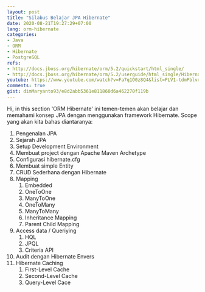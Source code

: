 ```yaml
---
layout: post
title: "Silabus Belajar JPA Hibernate"
date: 2020-08-21T19:27:29+07:00
lang: orm-hibernate
categories:
- Java
- ORM
- Hibernate
- PostgreSQL
refs: 
- http://docs.jboss.org/hibernate/orm/5.2/quickstart/html_single/
- http://docs.jboss.org/hibernate/orm/5.2/userguide/html_single/Hibernate_User_Guide.html
youtube: https://www.youtube.com/watch?v=Fa7q1O0z8Q4&list=PLV1-tdmPblvxHxNh867D1JR4u52LgzeIr
comments: true
gist: dimMaryanto93/e8d2abb5361e811860d6a462270f119b
---
```


Hi, in this section 'ORM Hibernate' ini temen-temen akan belajar dan memahami konsep JPA dengan menggunakan framework Hibernate. Scope yang akan kita bahas diantaranya:

1. Pengenalan JPA
2. Sejarah JPA
3. Setup Development Environment
4. Membuat project dengan Apache Maven Archetype
5. Configurasi hibernate.cfg
6. Membuat simple Entity
7. CRUD Sederhana dengan Hibernate
8. Mapping
    1. Embedded
    2. OneToOne
    3. ManyToOne
    4. OneToMany
    5. ManyToMany
    6. Inheritance Mapping
    7. Parent Child Mapping
9. Access data / Queriying
    1. HQL
    2. JPQL
    3. Criteria API
10. Audit dengan Hibernate Envers
11. Hibernate Caching
    1. First-Level Cache
    2. Second-Level Cache
    3. Query-Level Cace